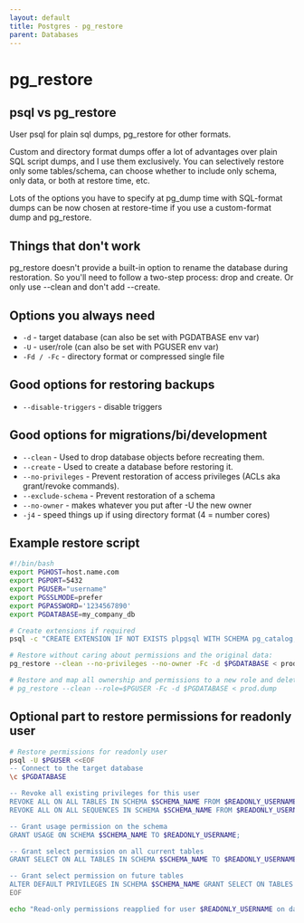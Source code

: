 ```yaml
---
layout: default
title: Postgres - pg_restore
parent: Databases
---
```


# pg_restore

## psql vs pg_restore

User psql for plain sql dumps, pg_restore for other formats.

Custom and directory format dumps offer a lot of advantages over plain
SQL script dumps, and I use them exclusively. You can selectively
restore only some tables/schema, can choose whether to include only
schema, only data, or both at restore time, etc.

Lots of the options you have to specify at pg_dump time with
SQL-format dumps can be now chosen at restore-time if you use a
custom-format dump and pg_restore.

## Things that don't work

pg_restore doesn't provide a built-in option to rename the database
during restoration. So you'll need to follow a two-step
process: drop and create. Or only use --clean and don't add --create.

## Options you always need

* `-d` - target database (can also be set with PGDATBASE env var)
* `-U` - user/role (can also be set with PGUSER env var)
* `-Fd / -Fc` - directory format or compressed single file

## Good options for restoring backups

* `--disable-triggers` - disable triggers

## Good options for migrations/bi/development

* `--clean` - Used to drop database objects before recreating them.
* `--create` - Used to create a database before restoring it.
* `--no-privileges` - Prevent restoration of access privileges (ACLs aka grant/revoke commands).
* `--exclude-schema` - Prevent restoration of a schema
* `--no-owner` - makes whatever you put after -U the new owner
* `-j4` - speed things up if using directory format (4 = number cores)

## Example restore script

```bash
#!/bin/bash
export PGHOST=host.name.com
export PGPORT=5432
export PGUSER="username"
export PGSSLMODE=prefer
export PGPASSWORD='1234567890'
export PGDATABASE=my_company_db

# Create extensions if required
psql -c "CREATE EXTENSION IF NOT EXISTS plpgsql WITH SCHEMA pg_catalog;"

# Restore without caring about permissions and the original data:
pg_restore --clean --no-privileges --no-owner -Fc -d $PGDATABASE < prod.dump

# Restore and map all ownership and permissions to a new role and delete old data:
# pg_restore --clean --role=$PGUSER -Fc -d $PGDATABASE < prod.dump
```

## Optional part to restore permissions for readonly user

```bash
# Restore permissions for readonly user
psql -U $PGUSER <<EOF
-- Connect to the target database
\c $PGDATABASE

-- Revoke all existing privileges for this user
REVOKE ALL ON ALL TABLES IN SCHEMA $SCHEMA_NAME FROM $READONLY_USERNAME;
REVOKE ALL ON ALL SEQUENCES IN SCHEMA $SCHEMA_NAME FROM $READONLY_USERNAME;

-- Grant usage permission on the schema
GRANT USAGE ON SCHEMA $SCHEMA_NAME TO $READONLY_USERNAME;

-- Grant select permission on all current tables
GRANT SELECT ON ALL TABLES IN SCHEMA $SCHEMA_NAME TO $READONLY_USERNAME;

-- Grant select permission on future tables
ALTER DEFAULT PRIVILEGES IN SCHEMA $SCHEMA_NAME GRANT SELECT ON TABLES TO $READONLY_USERNAME;
EOF

echo "Read-only permissions reapplied for user $READONLY_USERNAME on database $PGDATABASE"
```

